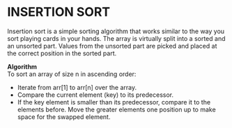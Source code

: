 # INSERTION SORT

Insertion sort is a simple sorting algorithm that works similar to the way you sort playing cards in your hands. The array is virtually split into a sorted and an unsorted part. Values from the unsorted part are picked and placed at the correct position in the sorted part.

**Algorithm** <br/>
To sort an array of size n in ascending order: 
 - Iterate from arr[1] to arr[n] over the array. 
 - Compare the current element (key) to its predecessor. 
 - If the key element is smaller than its predecessor, compare it to the elements before. Move the greater elements one position up to make space for the swapped element.